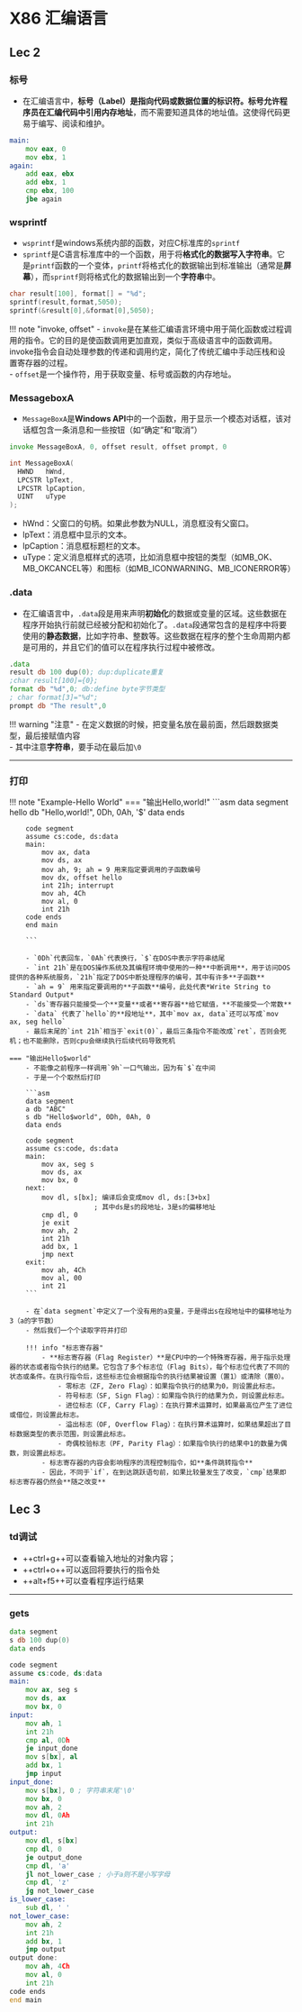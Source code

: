# X86 汇编语言

## Lec 2

### 标号
- 在汇编语言中，**标号（Label）**是指向代码或数据位置的标识符。标号允许程序员在汇编代码中引用**内存地址**，而不需要知道具体的地址值。这使得代码更易于编写、阅读和维护。
```asm
main:         
    mov eax, 0 
    mov ebx, 1
again:
    add eax, ebx
    add ebx, 1  
    cmp ebx, 100
    jbe again   
```

### wsprintf

- `wsprintf`是windows系统内部的函数，对应C标准库的`sprintf`  
- `sprintf`是C语言标准库中的一个函数，用于将**格式化的数据写入字符串**。它是`printf`函数的一个变体，`printf`将格式化的数据输出到标准输出（通常是**屏幕**），而`sprintf`则将格式化的数据输出到一个**字符串**中。
```c
char result[100], format[] = "%d";
sprintf(result,format,5050);
sprintf(&result[0],&format[0],5050);
```

!!! note "invoke, offset"
    - `invoke`是在某些汇编语言环境中用于简化函数或过程调用的指令。它的目的是使函数调用更加直观，类似于高级语言中的函数调用。invoke指令会自动处理参数的传递和调用约定，简化了传统汇编中手动压栈和设置寄存器的过程。  
    - `offset`是一个操作符，用于获取变量、标号或函数的内存地址。


### MessageboxA
- `MessageBoxA`是**Windows API**中的一个函数，用于显示一个模态对话框，该对话框包含一条消息和一些按钮（如“确定”和“取消”）

```asm
invoke MessageBoxA, 0, offset result, offset prompt, 0
```
```c
int MessageBoxA(
  HWND   hWnd,
  LPCSTR lpText,
  LPCSTR lpCaption,
  UINT   uType
);
```
- hWnd：父窗口的句柄。如果此参数为NULL，消息框没有父窗口。  
- lpText：消息框中显示的文本。  
- lpCaption：消息框标题栏的文本。  
- uType：定义消息框样式的选项，比如消息框中按钮的类型（如MB_OK、MB_OKCANCEL等）和图标（如MB_ICONWARNING、MB_ICONERROR等）  


### .data

- 在汇编语言中，`.data`段是用来声明**初始化**的数据或变量的区域。这些数据在程序开始执行前就已经被分配和初始化了。`.data`段通常包含的是程序中将要使用的**静态数据**，比如字符串、整数等。这些数据在程序的整个生命周期内都是可用的，并且它们的值可以在程序执行过程中被修改。  

```asm
.data
result db 100 dup(0); dup:duplicate重复
;char result[100]={0};
format db "%d",0; db:define byte字节类型
; char format[3]="%d";
prompt db "The result",0
```
!!! warning "注意"
    - 在定义数据的时候，把变量名放在最前面，然后跟数据类型，最后接赋值内容  
    - 其中注意**字符串**，要手动在最后加`\0`  

-----

### 打印

!!! note "Example-Hello World"
    === "输出Hello,world!"
        ```asm
        data segment
        hello db "Hello,world!", 0Dh, 0Ah, '$'
        data ends

        code segment
        assume cs:code, ds:data
        main:
            mov ax, data
            mov ds, ax
            mov ah, 9; ah = 9 用来指定要调用的子函数编号
            mov dx, offset hello
            int 21h; interrupt
            mov ah, 4Ch
            mov al, 0
            int 21h
        code ends
        end main

        ```

        - `0Dh`代表回车，`0Ah`代表换行，`$`在DOS中表示字符串结尾  
        - `int 21h`是在DOS操作系统及其编程环境中使用的一种**中断调用**，用于访问DOS提供的各种系统服务，`21h`指定了DOS中断处理程序的编号，其中有许多**子函数**  
        - `ah = 9` 用来指定要调用的**子函数**编号，此处代表*Write String to Standard Output*  
        - `ds`寄存器只能接受一个**变量**或者**寄存器**给它赋值，**不能接受一个常数**  
        - `data` 代表了`hello`的**段地址**，其中`mov ax, data`还可以写成`mov ax, seg hello`  
        - 最后末尾的`int 21h`相当于`exit(0)`，最后三条指令不能改成`ret`，否则会死机；也不能删除，否则cpu会继续执行后续代码导致死机  

    === "输出Hello$world"        
        - 不能像之前程序一样调用`9h`一口气输出，因为有`$`在中间  
        - 于是一个个取然后打印
        
        ```asm
        data segment
        a db "ABC"
        s db "Hello$world", 0Dh, 0Ah, 0
        data ends

        code segment
        assume cs:code, ds:data
        main:
            mov ax, seg s
            mov ds, ax
            mov bx, 0
        next:
            mov dl, s[bx]; 编译后会变成mov dl, ds:[3+bx]
                         ; 其中ds是s的段地址，3是s的偏移地址
            cmp dl, 0
            je exit
            mov ah, 2
            int 21h
            add bx, 1
            jmp next
        exit:
            mov ah, 4Ch
            mov al, 00
            int 21
        ```

        - 在`data segment`中定义了一个没有用的a变量，于是得出s在段地址中的偏移地址为3（a的字节数）  
        - 然后我们一个个读取字符并打印
    
        !!! info "标志寄存器"
            - **标志寄存器（Flag Register）**是CPU中的一个特殊寄存器，用于指示处理器的状态或者指令执行的结果。它包含了多个标志位（Flag Bits），每个标志位代表了不同的状态或条件。在执行指令后，这些标志位会根据指令的执行结果被设置（置1）或清除（置0）。  
                - 零标志（ZF, Zero Flag）：如果指令执行的结果为0，则设置此标志。  
                - 符号标志（SF, Sign Flag）：如果指令执行的结果为负，则设置此标志。  
                - 进位标志（CF, Carry Flag）：在执行算术运算时，如果最高位产生了进位或借位，则设置此标志。  
                - 溢出标志（OF, Overflow Flag）：在执行算术运算时，如果结果超出了目标数据类型的表示范围，则设置此标志。  
                - 奇偶校验标志（PF, Parity Flag）：如果指令执行的结果中1的数量为偶数，则设置此标志。  
            - 标志寄存器的内容会影响程序的流程控制指令，如**条件跳转指令**  
            - 因此，不同于`if`，在到达跳跃语句前，如果比较量发生了改变，`cmp`结果即标志寄存器仍然会**随之改变**  


## Lec 3

### td调试
- ++ctrl+g++可以查看输入地址的对象内容；  
- ++ctrl+o++可以返回将要执行的指令处  
- ++alt+f5++可以查看程序运行结果  

----


### gets

```asm
data segment
s db 100 dup(0)
data ends

code segment
assume cs:code, ds:data
main:
    mov ax, seg s
    mov ds, ax
    mov bx, 0
input:
    mov ah, 1
    int 21h
    cmp al, 0Dh
    je input_done
    mov s[bx], al
    add bx, 1
    jmp input
input_done:
    mov s[bx], 0 ; 字符串末尾'\0'
    mov bx, 0
    mov ah, 2
    mov dl, 0Ah
    int 21h
output:
    mov dl, s[bx]
    cmp dl, 0
    je output_done
    cmp dl, 'a'
    jl not_lower_case ; 小于a则不是小写字母
    cmp dl, 'z'
    jg not_lower_case 
is_lower_case:
    sub dl, ' '
not_lower_case:
    mov ah, 2
    int 21h
    add bx, 1
    jmp output
output done:
    mov ah, 4Ch
    mov al, 0
    int 21h
code ends
end main
```

